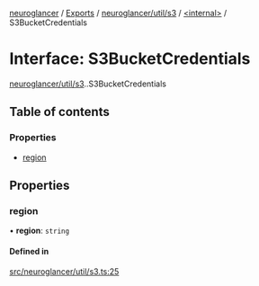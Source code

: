 [neuroglancer](../README.md) / [Exports](../modules.md) / [neuroglancer/util/s3](../modules/neuroglancer_util_s3.md) / [<internal\>](../modules/neuroglancer_util_s3._internal_.md) / S3BucketCredentials

# Interface: S3BucketCredentials

[neuroglancer/util/s3](../modules/neuroglancer_util_s3.md).[<internal>](../modules/neuroglancer_util_s3._internal_.md).S3BucketCredentials

## Table of contents

### Properties

- [region](neuroglancer_util_s3._internal_.S3BucketCredentials.md#region)

## Properties

### region

• **region**: `string`

#### Defined in

[src/neuroglancer/util/s3.ts:25](https://github.com/ActiveBrainAtlas2/neuroglancer/blob/91617476/src/neuroglancer/util/s3.ts#L25)
